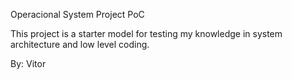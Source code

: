 Operacional System Project PoC

This project is a starter model for testing my knowledge in system architecture and low level coding.

By: Vitor
